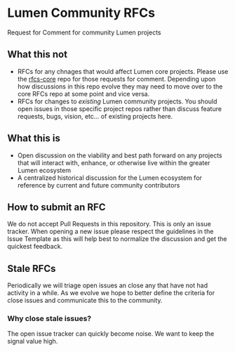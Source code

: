 # Lumen Community RFCs

Request for Comment for community Lumen projects

## What this not

* RFCs for any chnages that would affect Lumen core projects. Please use the [rfcs-core](github.com/lumen/rfcs-core) repo for those requests for comment. Depending upon how discussions in this repo evolve they may need to move over to the core RFCs repo at some point and vice versa.
* RFCs for changes to *existing* Lumen community projects. You should open issues in those specific project repos rather than discuss feature requests, bugs, vision, etc... of existing projects here.

## What this is

* Open discussion on the viability and best path forward on any projects that will interact with, enhance, or otherwise live within the greater Lumen ecosystem
* A centralized historical discussion for the Lumen ecosystem for reference by current and future community contributors

## How to submit an RFC

We do not accept Pull Requests in this repository. This is only an issue tracker. When opening a new issue please respect the guidelines in the Issue Template as this will help best to normalize the discussion and get the quickest feedback.

## Stale RFCs

Periodically we will triage open issues an close any that have not had activity in a while. As we evolve we hope to better define the criteria for close issues and communicate this to the community.

### Why close stale issues?

The open issue tracker can quickly become noise. We want to keep the signal value high.
